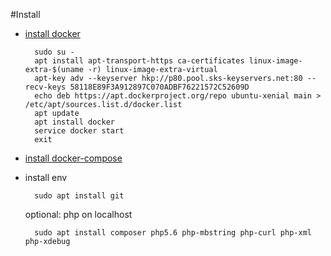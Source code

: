 #Install

- [install docker](https://docs.docker.com/engine/installation/linux/ubuntulinux/)

        sudo su -
        apt install apt-transport-https ca-certificates linux-image-extra-$(uname -r) linux-image-extra-virtual
        apt-key adv --keyserver hkp://p80.pool.sks-keyservers.net:80 --recv-keys 58118E89F3A912897C070ADBF76221572C52609D
        echo deb https://apt.dockerproject.org/repo ubuntu-xenial main > /etc/apt/sources.list.d/docker.list
        apt update
        apt install docker
        service docker start
        exit

- [install docker-compose](#https://docs.docker.com/compose/install/)
- install env

        sudo apt install git

    optional: php on localhost

        sudo apt install composer php5.6 php-mbstring php-curl php-xml php-xdebug
